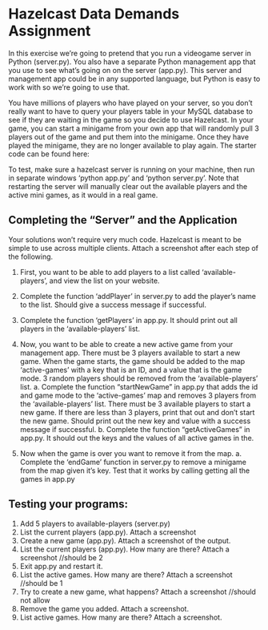 # Hazelcast Data Demands Assignment
In this exercise we’re going to pretend that you run a videogame server in Python (server.py). You also have a separate Python management app that you use to see what’s going on on the server (app.py). This server and management app could be in any supported language, but Python is easy to work with so we’re going to use that.

You have millions of players who have played on your server, so you don’t really want to have to query your players table in your MySQL database to see if they are waiting in the game so you decide to use Hazelcast. In your game, you can start a minigame from your own app that will randomly pull 3 players out of the game and put them into the minigame. Once they have played the minigame, they are no longer available to play again. The starter code can be found here:

To test, make sure a hazelcast server is running on your machine, then run in separate windows ‘python app.py’ and ‘python server.py’. Note that restarting the server will manually clear out the available players and the active mini games, as it would in a real game. 

## Completing the “Server” and the Application
Your solutions won’t require very much code. Hazelcast is meant to be simple to use across multiple clients. Attach a screenshot after each step of the following.

1. First, you want to be able to add players to a list called ‘available-players’, and view the list on your website.
 1. Complete the function ‘addPlayer’ in server.py to add the player’s name to the list. Should give a success message if successful.
 2. Complete the function ‘getPlayers’ in app.py. It should print out all players in the ‘available-players’ list.

2. Now, you want to be able to create a new active game from your management app. There must be 3 players available to start a new game. When the game starts, the game should be added to the map ‘active-games’ with a key that is an ID, and a value that is the game mode. 3 random players should be removed from the ‘available-players’ list.
 a. Complete the function “startNewGame” in app.py that adds the id and game mode to the ‘active-games’ map and removes 3 players from the ‘available-players’ list. There must be 3 available players to start a new game. If there are less than 3 players, print that out and don’t start the new game. Should print out the new key and value with a success message if successful.
 b. Complete the function “getActiveGames” in app.py. It should out the keys and the values of all active games in the.

3. Now when the game is over you want to remove it from the map. 
 a. Complete the ‘endGame’ function in server.py to remove a minigame from the map given it’s key. Test that it works by calling getting all the games in app.py
	
## Testing your programs:
1. Add 5 players to available-players (server.py)
2. List the current players (app.py). Attach a screenshot
3. Create a new game (app.py). Attach a screenshot of the output.
4. List the current players (app.py). How many are there? Attach a screenshot //should be 2
5. Exit app.py and restart it.
6. List the active games. How many are there? Attach a screenshot //should be 1
7. Try to create a new game, what happens? Attach a screenshot //should not allow
8. Remove the game you added. Attach a screenshot.
9. List active games. How many are there? Attach a screenshot.

 

